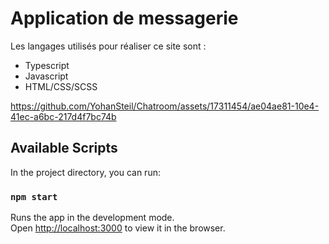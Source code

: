 # Application de messagerie

Les langages utilisés pour réaliser ce site sont :
- Typescript
- Javascript
- HTML/CSS/SCSS

https://github.com/YohanSteil/Chatroom/assets/17311454/ae04ae81-10e4-41ec-a6bc-217d4f7bc74b


## Available Scripts

In the project directory, you can run:

### `npm start`

Runs the app in the development mode.\
Open [http://localhost:3000](http://localhost:3000) to view it in the browser.

